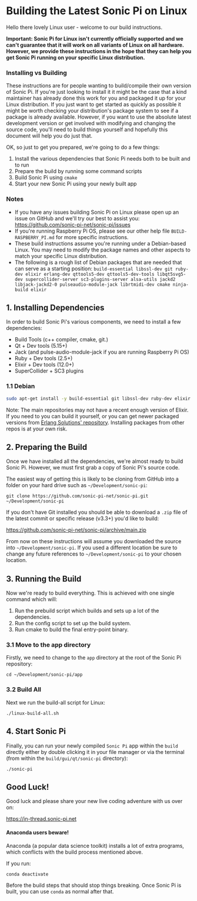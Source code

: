 # Building the Latest Sonic Pi on Linux

Hello there lovely Linux user - welcome to our build instructions.

**Important: Sonic Pi for Linux isn't currently officially supported and we
  can't guarantee that it will work on all variants of Linux on all
  hardware. However, we provide these instructions in the hope that they
  can help you get Sonic Pi running on your specific Linux
  distribution.**


### Installing vs Building

These instructions are for people wanting to build/compile their own
version of Sonic Pi. If you're just looking to install it it might be
the case that a kind maintainer has already done this work for you and
packaged it up for your Linux distribution. If you just want to get
started as quickly as possible it might be worth checking your
distribution's package system to see if a package is already
available. However, if you want to use the absolute latest development
version or get involved with modifying and changing the source code,
you'll need to build things yourself and hopefully this document will
help you do just that.

OK, so just to get you prepared, we're going to do a few things:
 
1. Install the various dependencies that Sonic Pi needs both to be built
and to run
2. Prepare the build by running some command scripts
3. Build Sonic Pi using `cmake`
4. Start your new Sonic Pi using your newly built app


### Notes

* If you have any issues building Sonic Pi on Linux please open up an
  issue on GitHub and we'll try our best to assist you:
  https://github.com/sonic-pi-net/sonic-pi/issues
* If you're running Raspberry Pi OS, please see our other help file
  `BUILD-RASPBERRY_PI.md` for more specific instructions.
* These build instructions assume you're running under a Debian-based
  Linux. You may need to modify the package names and other aspects to
  match your specific Linux distribution. 
* The following is a rough list of Debian packages that are needed that
  can serve as a starting position: `build-essential libssl-dev git ruby-dev elixir erlang-dev qttools5-dev qttools5-dev-tools libqt5svg5-dev supercollider-server sc3-plugins-server alsa-utils jackd2 libjack-jackd2-0 pulseaudio-module-jack librtmidi-dev cmake ninja-build elixir`


## 1. Installing Dependencies

In order to build Sonic Pi's various components, we need to install a
few dependencies:

* Build Tools (c++ compiler, cmake, git.)
* Qt + Dev tools (5.15+)
* Jack (and pulse-audio-module-jack if you are running Raspberry Pi OS)
* Ruby + Dev tools (2.5+)
* Elixir + Dev tools (12.0+)
* SuperCollider + SC3 plugins


### 1.1 Debian

```bash
sudo apt-get install -y build-essential git libssl-dev ruby-dev elixir erlang-dev qttools5-dev qttools5-dev-tools libqt5svg5-dev supercollider-server sc3-plugins-server alsa-utils jackd2 libjack-jackd2-dev libjack-jackd2-0 libasound2-dev librtmidi-dev pulseaudio-module-jack cmake ninja-build
```

Note: The main repositories may not have a recent enough version of Elixir. If you need to you can build it yourself, or you can get newer packaged versions from [Erlang Solutions' repository](https://www.erlang-solutions.com/downloads/). Installing packages from other repos is at your own risk.

## 2. Preparing the Build

Once we have installed all the dependencies, we're almost ready to build
Sonic Pi. However, we must first grab a copy of Sonic Pi's source code.

The easiest way of getting this is likely to be cloning from GitHub
into a folder on your hard drive such as `~/Development/sonic-pi`:

```
git clone https://github.com/sonic-pi-net/sonic-pi.git ~/Development/sonic-pi
``` 

If you don't have Git installed you should be able to download a `.zip`
file of the latest commit or specific release (v3.3+) you'd like to
build:

https://github.com/sonic-pi-net/sonic-pi/archive/main.zip

From now on these instructions will assume you downloaded the source 
into `~/Development/sonic-pi`. If you used a different location be sure to
change any future references to `~/Development/sonic-pi` to your chosen location.


## 3. Running the Build

Now we're ready to build everything. This is achieved with one single command
which will:

1. Run the prebuild script which builds and sets up a lot of the
   dependencies.
2. Run the config script to set up the build system.
3. Run cmake to build the final entry-point binary.


### 3.1 Move to the app directory

Firstly, we need to change to the `app` directory at the root of the Sonic Pi repository:

```
cd ~/Development/sonic-pi/app
```


### 3.2 Build All

Next we run the build-all script for Linux:

```
./linux-build-all.sh
```


## 4. Start Sonic Pi

Finally, you can run your newly compiled `Sonic Pi` app within the `build`
directly either by double clicking it in your file manager or via the terminal
(from within the `build/gui/qt/sonic-pi` directory):

```
./sonic-pi
```


## Good Luck!

Good luck and please share your new live coding adventure with us over on:

https://in-thread.sonic-pi.net


#### Anaconda users beware!

Anaconda (a popular data science toolkit) installs a lot of extra programs, which conflicts with the build process mentioned above.

If you run:

```
conda deactivate
```

Before the build steps that should stop things breaking. Once Sonic Pi is built, you can use `conda` as normal after that.



